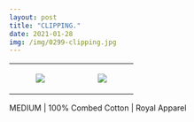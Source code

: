 ```yaml
---
layout: post
title: "CLIPPING."
date: 2021-01-28
img: /img/0299-clipping.jpg
---
```




<table style="width:100%;"><tr><td style="vertical-align:top;">
      <figure class="tmblr-full" data-orig-height="2048" data-orig-width="1365" data-orig-src="https://concertshirts.netlify.app/shirts/0299/0299-01.jpg"><img src="https://64.media.tumblr.com/bb24cb31b24c41af4e4150457b294080/8ea720227ebfe022-39/s540x810/5547378417fd18e5ea41a2de6957e0897fd230d6.jpg" data-orig-height="2048" data-orig-width="1365" data-orig-src="https://concertshirts.netlify.app/shirts/0299/0299-01.jpg"/></figure></td>
    <td style="vertical-align:top;">
      <figure class="tmblr-full" data-orig-height="2048" data-orig-width="1365" data-orig-src="https://concertshirts.netlify.app/shirts/0299/0299-02.jpg"><img src="https://64.media.tumblr.com/013079085e0a0a18f980fc5bbc862ae4/8ea720227ebfe022-17/s540x810/469c3d6e50855764fa64cb1f486437bd974825b0.jpg" data-orig-height="2048" data-orig-width="1365" data-orig-src="https://concertshirts.netlify.app/shirts/0299/0299-02.jpg"/></figure></td>
  </tr></table><p>
  MEDIUM | 100% Combed Cotton | Royal Apparel
</p>
